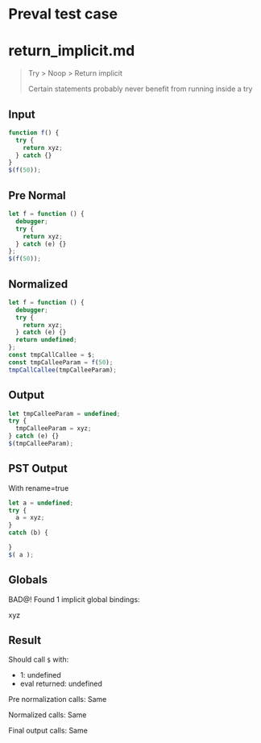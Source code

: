 # Preval test case

# return_implicit.md

> Try > Noop > Return implicit
>
> Certain statements probably never benefit from running inside a try

## Input

`````js filename=intro
function f() {
  try {
    return xyz;
  } catch {}
}
$(f(50));
`````

## Pre Normal


`````js filename=intro
let f = function () {
  debugger;
  try {
    return xyz;
  } catch (e) {}
};
$(f(50));
`````

## Normalized


`````js filename=intro
let f = function () {
  debugger;
  try {
    return xyz;
  } catch (e) {}
  return undefined;
};
const tmpCallCallee = $;
const tmpCalleeParam = f(50);
tmpCallCallee(tmpCalleeParam);
`````

## Output


`````js filename=intro
let tmpCalleeParam = undefined;
try {
  tmpCalleeParam = xyz;
} catch (e) {}
$(tmpCalleeParam);
`````

## PST Output

With rename=true

`````js filename=intro
let a = undefined;
try {
  a = xyz;
}
catch (b) {

}
$( a );
`````

## Globals

BAD@! Found 1 implicit global bindings:

xyz

## Result

Should call `$` with:
 - 1: undefined
 - eval returned: undefined

Pre normalization calls: Same

Normalized calls: Same

Final output calls: Same
